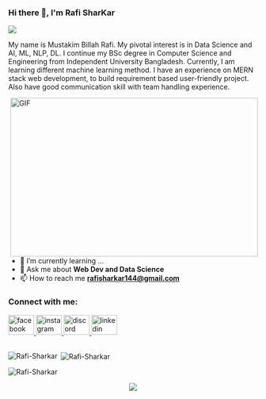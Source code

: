 ### Hi there 👋, I'm Rafi SharKar

![](https://komarev.com/ghpvc/?username=Rafi-Sharkar&label=PROFILE+VIEWS&color=blue&style=plastic)

My name is Mustakim Billah Rafi. My pivotal interest is in Data Science and AI, ML, NLP, DL. I continue my BSc degree in Computer Science and Engineering from Independent University Bangladesh. Currently, I am learning different machine learning method. I have an experience on MERN stack web development, to build requirement based user-friendly project. Also have good communication skill with team handling experience.

<div>
<img align="right" alt="GIF" src="https://github.com/abhisheknaiidu/abhisheknaiidu/blob/master/code.gif?raw=true" width="500" height="320" />
</div>

- 🌱 I’m currently learning ...
- 💬 Ask me about **Web Dev and Data Science**
- 📫 How to reach me **rafisharkar144@gmail.com**
<!--
- 🔭 I’m currently working on ...
- 👯 I’m looking to collaborate on ...
- 🤔 I’m looking for help with ...
- 📫 How to reach me: ...
- 💬 Ask me about ...
- 😄 Pronouns: ...
- ⚡ Fun fact: ...
-->

<div align="left">
<h3 align="left">Connect with me:</h3>
  <a href="https://fb.com/rafi.sharkar.90" target="_blank">
    <img src="https://raw.githubusercontent.com/maurodesouza/profile-readme-generator/master/src/assets/icons/social/facebook/default.svg" width="52" height="40" alt="facebook logo"  />
  </a>
  <a href="https://instagram.com/rafi_sharkar_0777" target="_blank">
    <img src="https://raw.githubusercontent.com/maurodesouza/profile-readme-generator/master/src/assets/icons/social/instagram/default.svg" width="52" height="40" alt="instagram logo"  />
  </a>
  <a href="https://discord.gg/5xaCCQRttf" target="_blank">
    <img src="https://raw.githubusercontent.com/maurodesouza/profile-readme-generator/master/src/assets/icons/social/discord/default.svg" width="52" height="40" alt="discord logo"  />
  </a>
  <a href="https://linkedin.com/in/rafi-sharkar-a8992b1a9" target="_blank">
    <img src="https://raw.githubusercontent.com/maurodesouza/profile-readme-generator/master/src/assets/icons/social/linkedin/default.svg" width="52" height="40" alt="linkedin logo"  />
    
  </a>
</div>

</br>

<p><img align="left" src="https://github-readme-stats.vercel.app/api/top-langs?username=Rafi-Sharkar&show_icons=true&locale=en&layout=compact" alt="Rafi-Sharkar" /></p>

<p>&nbsp;<img align="center" src="https://github-readme-stats.vercel.app/api?username=Rafi-Sharkar&show_icons=true&locale=en" alt="Rafi-Sharkar" /></p>

<p><img align="center" src="https://github-readme-streak-stats.herokuapp.com/?user=Rafi-Sharkar&" alt="Rafi-Sharkar" /></p>

<div align="center">
  <img src="https://profile-counter.glitch.me/Rafi-Sharkar/count.svg?"  />
</div>


